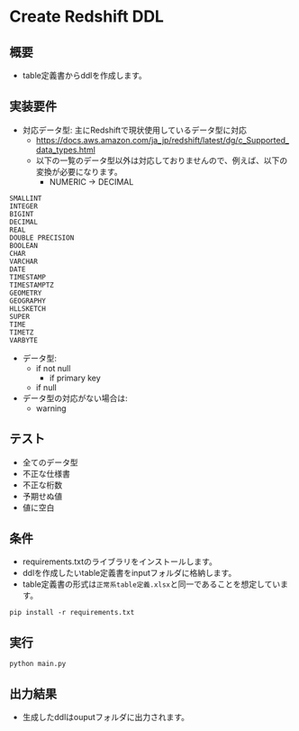 # Create Redshift DDL

## 概要

- table定義書からddlを作成します。

## 実装要件

- 対応データ型: 主にRedshiftで現状使用しているデータ型に対応
  - https://docs.aws.amazon.com/ja_jp/redshift/latest/dg/c_Supported_data_types.html
  - 以下の一覧のデータ型以外は対応しておりませんので、例えば、以下の変換が必要になります。
    - NUMERIC → DECIMAL

```text
SMALLINT
INTEGER
BIGINT
DECIMAL
REAL
DOUBLE PRECISION
BOOLEAN
CHAR
VARCHAR
DATE
TIMESTAMP
TIMESTAMPTZ
GEOMETRY
GEOGRAPHY
HLLSKETCH
SUPER
TIME
TIMETZ
VARBYTE
```

- データ型:
  - if not null
    - if primary key
  - if null
- データ型の対応がない場合は:
  - warning

## テスト

- 全てのデータ型
- 不正な仕様書
- 不正な桁数
- 予期せぬ値
- 値に空白


## 条件

- requirements.txtのライブラリをインストールします。
- ddlを作成したいtable定義書をinputフォルダに格納します。
- table定義書の形式は`正常系table定義.xlsx`と同一であることを想定しています。

```text
pip install -r requirements.txt
```

## 実行

```text
python main.py
```

## 出力結果

- 生成したddlはouputフォルダに出力されます。